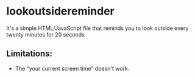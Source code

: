 # lookoutsidereminder
It's a simple HTML/JavaScript file that reminds you to look outside every twenty minutes for 20 seconds

## Limitations:
- The "your current screen time" doesn't work. 
